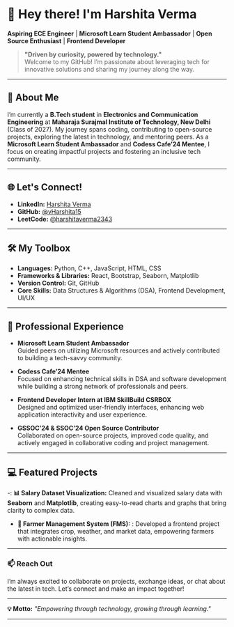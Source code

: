 # 👋 Hey there! I'm Harshita Verma

**Aspiring ECE Engineer** | **Microsoft Learn Student Ambassador** | **Open Source Enthusiast** | **Frontend Developer**

> **"Driven by curiosity, powered by technology."**  
> Welcome to my GitHub! I’m passionate about leveraging tech for innovative solutions and sharing my journey along the way.

---

## 🌟 About Me
I’m currently a **B.Tech student** in **Electronics and Communication Engineering** at **Maharaja Surajmal Institute of Technology, New Delhi** (Class of 2027). My journey spans coding, contributing to open-source projects, exploring the latest in technology, and mentoring peers. As a **Microsoft Learn Student Ambassador** and **Codess Cafe’24 Mentee**, I focus on creating impactful projects and fostering an inclusive tech community.

---

## 🌐 Let's Connect!
- **LinkedIn:** [Harshita Verma](https://www.linkedin.com/in/harshita-verma-453954292/)
- **GitHub:** [@vHarshita15](https://github.com/vHarshita15)
- **LeetCode:** [@harshitaverma2343](https://leetcode.com/u/harshitaverma2343/)

---

## 🛠️ My Toolbox
- **Languages:** Python, C++, JavaScript, HTML, CSS
- **Frameworks & Libraries:** React, Bootstrap, Seaborn, Matplotlib
- **Version Control:** Git, GitHub
- **Core Skills:** Data Structures & Algorithms (DSA), Frontend Development, UI/UX

---

## 🚀 Professional Experience
- **Microsoft Learn Student Ambassador**  
   Guided peers on utilizing Microsoft resources and actively contributed to building a tech-savvy community.

- **Codess Cafe’24 Mentee**  
   Focused on enhancing technical skills in DSA and software development while building a strong network of professionals and peers.

- **Frontend Developer Intern at IBM SkillBuild CSRBOX**  
   Designed and optimized user-friendly interfaces, enhancing web application interactivity and user experience.

- **GSSOC’24 & SSOC’24 Open Source Contributor**  
   Collaborated on open-source projects, improved code quality, and actively engaged in collaborative coding and project management.

---

## 💻 Featured Projects
-: **📊 Salary Dataset Visualization:** 
   Cleaned and visualized salary data with **Seaborn** and **Matplotlib**, creating easy-to-read charts and graphs that bring clarity to complex data.

- **🌱 Farmer Management System (FMS):**  :
   Developed a frontend project that integrates crop, weather, and market data, empowering farmers with actionable insights.
---

### 📫 Reach Out
I’m always excited to collaborate on projects, exchange ideas, or chat about the latest in tech. Let’s connect and make an impact together!

---

**💡 Motto:** _"Empowering through technology, growing through learning."_

---


<!---
vHarshita15/vHarshita15 is a ✨ special ✨ repository because its `README.md` (this file) appears on your GitHub profile.
You can click the Preview link to take a look at your changes.
--->
